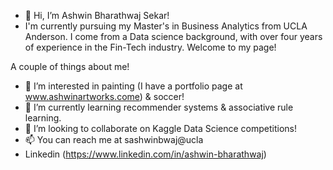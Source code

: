 - 👋 Hi, I’m Ashwin Bharathwaj Sekar!   
- I'm currently pursuing my Master's in Business Analytics from UCLA Anderson. I come from a Data science background, 
with over four years of experience in the Fin-Tech industry. Welcome to my page!

A couple of things about me!

- 👀 I’m interested in painting (I have a portfolio page at www.ashwinartworks.come) & soccer!
- 🌱 I’m currently learning recommender systems & associative rule learning.
- 💞️ I’m looking to collaborate on Kaggle Data Science competitions! 
- 📫 You can reach me at sashwinbwaj@ucla   
- Linkedin (https://www.linkedin.com/in/ashwin-bharathwaj)

<!---
sashwinbwaj/sashwinbwaj is a ✨ special ✨ repository because its `README.md` (this file) appears on your GitHub profile.
You can click the Preview link to take a look at your changes.
--->
